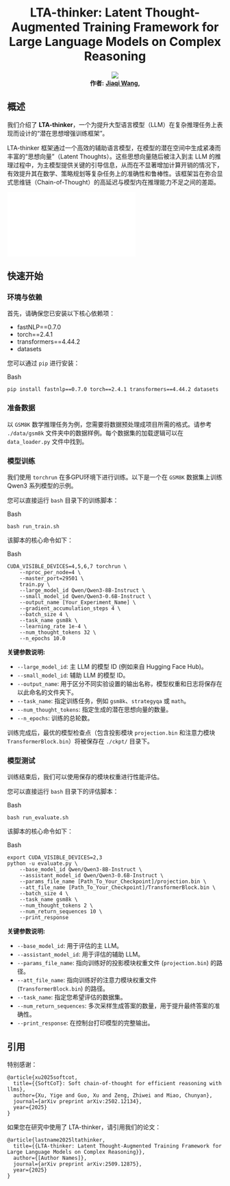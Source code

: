 <div align="center"> <h1>LTA-thinker: Latent Thought-Augmented Training Framework for Large Language Models on Complex Reasoning</h1> </div>

<p align="center"> <a href="https://arxiv.org/abs/2509.12875"> <img src="https://img.shields.io/badge/Arxiv-2509.12875-orange.svg"></a> <br> <b>作者:</b> <b>
<a href="https://github.com/wangjiaqi886">Jiaqi Wang</a>,
</b> </p>



## 概述



我们介绍了 **LTA-thinker**，一个为提升大型语言模型（LLM）在复杂推理任务上表现而设计的“潜在思想增强训练框架”。

LTA-thinker 框架通过一个高效的辅助语言模型，在模型的潜在空间中生成紧凑而丰富的“思想向量”（Latent Thoughts）。这些思想向量随后被注入到主 LLM 的推理过程中，为主模型提供关键的引导信息，从而在不显著增加计算开销的情况下，有效提升其在数学、策略规划等复杂任务上的准确性和鲁棒性。该框架旨在弥合显式思维链（Chain-of-Thought）的高延迟与模型内在推理能力不足之间的差距。

![LTA-thinker](.data_cover/figure2.pdf)

## 快速开始

### 环境与依赖

首先，请确保您已安装以下核心依赖项：

- fastNLP==0.7.0
- torch==2.4.1
- transformers==4.44.2
- datasets

您可以通过 `pip` 进行安装：

Bash

```
pip install fastnlp==0.7.0 torch==2.4.1 transformers==4.44.2 datasets
```



### 准备数据



以 `GSM8K` 数学推理任务为例，您需要将数据预处理成项目所需的格式。请参考 `./data/gsm8k` 文件夹中的数据样例。每个数据集的加载逻辑可以在 `data_loader.py` 文件中找到。



### 模型训练



我们使用 `torchrun` 在多GPU环境下进行训练。以下是一个在 `GSM8K` 数据集上训练 Qwen3 系列模型的示例。

您可以直接运行 `bash` 目录下的训练脚本：

Bash

```
bash run_train.sh
```

该脚本的核心命令如下：

Bash

```
CUDA_VISIBLE_DEVICES=4,5,6,7 torchrun \
    --nproc_per_node=4 \
    --master_port=29501 \
    train.py \
    --large_model_id Qwen/Qwen3-8B-Instruct \
    --small_model_id Qwen/Qwen3-0.6B-Instruct \
    --output_name [Your_Experiment_Name] \
    --gradient_accumulation_steps 4 \
    --batch_size 4 \
    --task_name gsm8k \
    --learning_rate 1e-4 \
    --num_thought_tokens 32 \
    --n_epochs 10.0
```

**关键参数说明:**

- `--large_model_id`: 主 LLM 的模型 ID (例如来自 Hugging Face Hub)。
- `--small_model_id`: 辅助 LLM 的模型 ID。
- `--output_name`: 用于区分不同实验设置的输出名称，模型权重和日志将保存在以此命名的文件夹下。
- `--task_name`: 指定训练任务，例如 `gsm8k`、`strategyqa` 或 `math`。
- `--num_thought_tokens`: 指定生成的潜在思想向量的数量。
- `--n_epochs`: 训练的总轮数。

训练完成后，最优的模型检查点（包含投影模块 `projection.bin` 和注意力模块 `TransformerBlock.bin`）将被保存在 `./ckpt/` 目录下。



### 模型测试



训练结束后，我们可以使用保存的模块权重进行性能评估。

您可以直接运行 `bash` 目录下的评估脚本：

Bash

```
bash run_evaluate.sh
```

该脚本的核心命令如下：

Bash

```
export CUDA_VISIBLE_DEVICES=2,3
python -u evaluate.py \
	--base_model_id Qwen/Qwen3-8B-Instruct \
	--assistant_model_id Qwen/Qwen3-0.6B-Instruct \
	--params_file_name [Path_To_Your_Checkpoint]/projection.bin \
	--att_file_name [Path_To_Your_Checkpoint]/TransformerBlock.bin \
	--batch_size 4 \
	--task_name gsm8k \
	--num_thought_tokens 2 \
	--num_return_sequences 10 \
	--print_response
```

**关键参数说明:**

- `--base_model_id`: 用于评估的主 LLM。
- `--assistant_model_id`: 用于评估的辅助 LLM。
- `--params_file_name`: 指向训练好的投影模块权重文件 (`projection.bin`) 的路径。
- `--att_file_name`: 指向训练好的注意力模块权重文件 (`TransformerBlock.bin`) 的路径。
- `--task_name`: 指定您希望评估的数据集。
- `--num_return_sequences`: 多次采样生成答案的数量，用于提升最终答案的准确性。
- `--print_response`: 在控制台打印模型的完整输出。



## 引用

特别感谢：

```
@article{xu2025softcot,
  title={{SoftCoT}: Soft chain-of-thought for efficient reasoning with llms},
  author={Xu, Yige and Guo, Xu and Zeng, Zhiwei and Miao, Chunyan},
  journal={arXiv preprint arXiv:2502.12134},
  year={2025}
}
```

如果您在研究中使用了 LTA-thinker，请引用我们的论文：

```
@article{lastname2025ltathinker,
  title={{LTA-thinker: Latent Thought-Augmented Training Framework for Large Language Models on Complex Reasoning}},
  author={[Author Names]},
  journal={arXiv preprint arXiv:2509.12875},
  year={2025}
}
```
